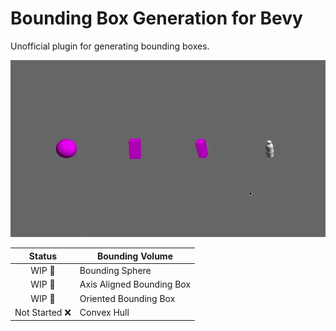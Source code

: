 # Bounding Box Generation for Bevy

Unofficial plugin for generating bounding boxes.

![demo](docs/demo.webp)

| Status | Bounding Volume |
|:-:|----------------------------|
| WIP 🚧 | Bounding Sphere            |
| WIP 🚧 | Axis Aligned Bounding Box  |
| WIP 🚧 | Oriented Bounding Box      |
| Not Started ❌ | Convex Hull                |
